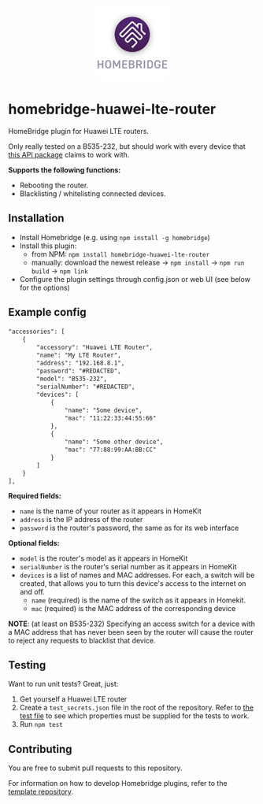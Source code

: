 
<p align="center">

<img src="https://github.com/homebridge/branding/raw/master/logos/homebridge-wordmark-logo-vertical.png" width="150">

</p>


# homebridge-huawei-lte-router

HomeBridge plugin for Huawei LTE routers.

Only really tested on a B535-232, but should work with every device that [this API package](https://github.com/Salamek/huawei-lte-api-ts) claims to work with.

**Supports the following functions:**
- Rebooting the router.
- Blacklisting / whitelisting connected devices.

## Installation
- Install Homebridge (e.g. using `npm install -g homebridge`)
- Install this plugin:
  -  from NPM: `npm install homebridge-huawei-lte-router`
  -  manually: download the newest release -> `npm install` -> `npm run build` -> `npm link`
- Configure the plugin settings through config.json or web UI (see below for the options)

## Example config

```
"accessories": [
    {
        "accessory": "Huawei LTE Router",
        "name": "My LTE Router",
        "address": "192.168.8.1",
        "password": "#REDACTED",
        "model": "B535-232",
        "serialNumber": "#REDACTED",
        "devices": [
            {
                "name": "Some device",
                "mac": "11:22:33:44:55:66"
            },
            {
                "name": "Some other device",
                "mac": "77:88:99:AA:BB:CC"
            }
        ]
    }
],
```

**Required fields:**
- `name` is the name of your router as it appears in HomeKit
- `address` is the IP address of the router
- `password` is the router's password, the same as for its web interface

**Optional fields:**
- `model` is the router's model as it appears in HomeKit
- `serialNumber` is the router's serial number as it appears in HomeKit
- `devices` is a list of names and MAC addresses. For each, a switch will be created, that allows you to turn this device's access to the internet on and off.
    - `name` (required) is the name of the switch as it appears in Homekit.
    - `mac` (required) is the MAC address of the corresponding device


**NOTE**: (at least on B535-232) Specifying an access switch for a device with a MAC address that has never been seen by the router will cause the router to reject any requests to blacklist that device.

## Testing

Want to run unit tests? Great, just:

1. Get yourself a Huawei LTE router
2. Create a `test_secrets.json` file in the root of the repository. Refer to [the test file](src/api.spec.ts) to see which properties must be supplied for the tests to work.
3. Run `npm test`


## Contributing

You are free to submit pull requests to this repository.

For information on how to develop Homebridge plugins, refer to the [template repository](https://github.com/homebridge/homebridge-plugin-template).

